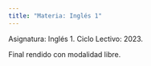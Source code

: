 ```yaml
---
title: "Materia: Inglés 1"
---
```


Asignatura: Inglés 1.
Ciclo Lectivo: 2023.

Final rendido con modalidad libre.
